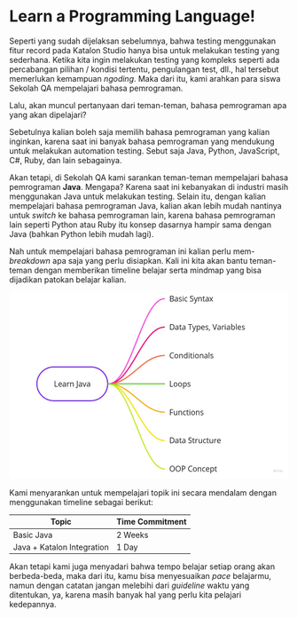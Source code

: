 # Learn a Programming Language!

Seperti yang sudah dijelaksan sebelumnya, bahwa testing menggunakan fitur record pada Katalon Studio hanya bisa untuk melakukan testing yang sederhana. Ketika kita ingin melakukan testing yang kompleks seperti ada percabangan pilihan / kondisi tertentu, pengulangan test, dll., hal tersebut memerlukan kemampuan *ngoding*. Maka dari itu, kami arahkan para siswa Sekolah QA mempelajari bahasa pemrograman.

Lalu, akan muncul pertanyaan dari teman-teman, bahasa pemrograman apa yang akan dipelajari?

Sebetulnya kalian boleh saja memilih bahasa pemrograman yang kalian inginkan, karena saat ini banyak bahasa pemrograman yang mendukung untuk melakukan automation testing. Sebut saja Java, Python, JavaScript, C#, Ruby, dan lain sebagainya.

Akan tetapi, di Sekolah QA kami sarankan teman-teman mempelajari bahasa pemrograman **Java**. Mengapa? Karena saat ini kebanyakan di industri masih menggunakan Java untuk melakukan testing. Selain itu, dengan kalian mempelajari bahasa pemrograman Java, kalian akan lebih mudah nantinya untuk *switch* ke bahasa pemrograman lain, karena bahasa pemrograman lain seperti Python atau Ruby itu konsep dasarnya hampir sama dengan Java (bahkan Python lebih mudah lagi).

Nah untuk mempelajari bahasa pemrograman ini kalian perlu mem-*breakdown* apa saja yang perlu disiapkan. Kali ini kita akan bantu teman-teman dengan memberikan timeline belajar serta mindmap yang bisa dijadikan patokan belajar kalian.

![Java Mind Map.jpg](Learn%20a%20Programming%20Language!%204a96c34a2e5e4ac08f45b673c713d06e/Java_Mind_Map.jpg)

Kami menyarankan untuk mempelajari topik ini secara mendalam dengan menggunakan timeline sebagai berikut:

|Topic     |Time Commitment                                                                 |
|----------|--------------------------------------------------------------------------------|
|Basic Java|2 Weeks                                                                         |
|Java + Katalon Integration|1 Day                                                                           |

Akan tetapi kami juga menyadari bahwa tempo belajar setiap orang akan berbeda-beda, maka dari itu, kamu bisa menyesuaikan *pace* belajarmu, namun dengan catatan jangan melebihi dari *guideline* waktu yang ditentukan, ya, karena masih banyak hal yang perlu kita pelajari kedepannya.